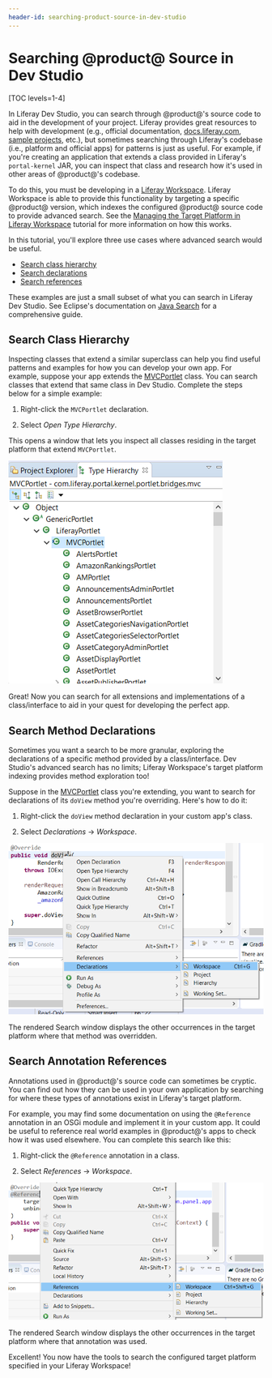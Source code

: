 ```yaml
---
header-id: searching-product-source-in-dev-studio
---
```


# Searching @product@ Source in Dev Studio

[TOC levels=1-4]

In Liferay Dev Studio, you can search through @product@'s source code to aid in
the development of your project. Liferay provides great resources to help with
development (e.g., official documentation,
[docs.liferay.com](https://docs.liferay.com/),
[sample projects](/developer/reference/-/knowledge_base/7-2/sample-projects),
etc.), but sometimes searching through Liferay's codebase (i.e., platform and
official apps) for patterns is just as useful. For example, if you're creating
an application that extends a class provided in Liferay's `portal-kernel` JAR,
you can inspect that class and research how it's used in other areas of
@product@'s codebase.

To do this, you must be developing in a
[Liferay Workspace](/developer/reference/-/knowledge_base/7-2/liferay-workspace).
Liferay Workspace is able to provide this functionality by targeting a specific
@product@ version, which indexes the configured @product@ source code to provide
advanced search. See the
[Managing the Target Platform in Liferay Workspace](/developer/reference/-/knowledge_base/7-2/managing-the-target-platform-for-liferay-workspace)
tutorial for more information on how this works.

In this tutorial, you'll explore three use cases where advanced search would be
useful.

- [Search class hierarchy](#search-class-hierarchy)
- [Search declarations](#search-method-declarations)
- [Search references](#search-annotation-references)

These examples are just a small subset of what you can search in Liferay Dev
Studio. See Eclipse's documentation on
[Java Search](http://help.eclipse.org/oxygen/index.jsp?topic=%2Forg.eclipse.jdt.doc.user%2Fconcepts%2Fconcept-java-search.htm&resultof=%22%6a%61%76%61%22%20)
for a comprehensive guide.

## Search Class Hierarchy

Inspecting classes that extend a similar superclass can help you find useful
patterns and examples for how you can develop your own app. For example, suppose
your app extends the
[MVCPortlet](@platform-ref@/7.2-latest/javadocs/portal-kernel/com/liferay/portal/kernel/portlet/bridges/mvc/MVCPortlet.html)
class. You can search classes that extend that same class in Dev Studio. Complete
the steps below for a simple example:

1.  Right-click the `MVCPortlet` declaration.

2.  Select *Open Type Hierarchy*.

This opens a window that lets you inspect all classes residing in the target
platform that extend `MVCPortlet`.

![Figure 1: Browse the Type Hierarchy window and open the provided classes for examples on how to extend a class.](../../../images/open-type-hierarchy.png)

Great! Now you can search for all extensions and implementations of a
class/interface to aid in your quest for developing the perfect app.

## Search Method Declarations

Sometimes you want a search to be more granular, exploring the declarations of a
specific method provided by a class/interface. Dev Studio's advanced search has
no limits; Liferay Workspace's target platform indexing provides method
exploration too!

Suppose in the
[MVCPortlet](@platform-ref@/7.2-latest/javadocs/portal-kernel/com/liferay/portal/kernel/portlet/bridges/mvc/MVCPortlet.html)
class you're extending, you want to search for declarations of its `doView`
method you're overriding. Here's how to do it:

1.  Right-click the `doView` method declaration in your custom app's class.

2.  Select *Declarations* &rarr; *Workspace*.

![Figure 2: All declarations of the method are returned in the Search window.](../../../images/inspect-declared-method.png)

The rendered Search window displays the other occurrences in the target platform
where that method was overridden.

## Search Annotation References

Annotations used in @product@'s source code can sometimes be cryptic. You can
find out how they can be used in your own application by searching for where
these types of annotations exist in Liferay's target platform.

For example, you may find some documentation on using the `@Reference`
annotation in an OSGi module and implement it in your custom app. It could be
useful to reference real world examples in @product@'s apps to check how it was
used elsewhere. You can complete this search like this:

1.  Right-click the `@Reference` annotation in a class.

2.  Select *References* &rarr; *Workspace*.

![Figure 3: All matching annotations are displayed in the Search window.](../../../images/inspect-references-ide.png)

The rendered Search window displays the other occurrences in the target platform
where that annotation was used.

Excellent! You now have the tools to search the configured target platform
specified in your Liferay Workspace!
